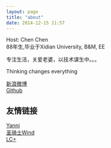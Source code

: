 ```yaml
---
layout: page
title: "about"
date: 2014-12-15 11:57
---
```

Host: Chen Chen  
88年生,毕业于Xidian University, B&M, EE  
  
专注生活，关爱老婆，以技术谋生中。。。  
   
Thinking changes everything

[新浪微博](http://weibo.com/princhen)  
[Github](https://github.com/talentprince)  
  
友情链接  
-----------
[Yanni](http://yanni4night.com/)  
[圣骑士Wind](http://www.cnblogs.com/mengdd/)  
[LC+](http://www.lchml.com)  




